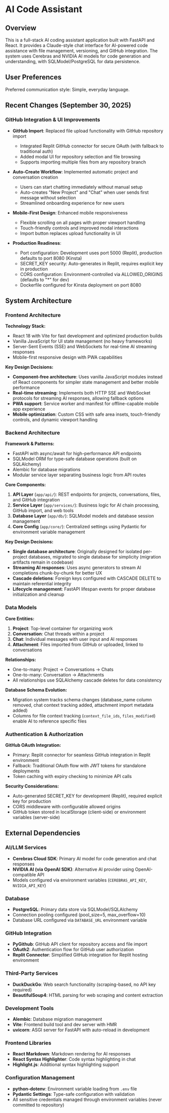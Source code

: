 # AI Code Assistant

## Overview

This is a full-stack AI coding assistant application built with FastAPI and React. It provides a Claude-style chat interface for AI-powered code assistance with file management, versioning, and GitHub integration. The system uses Cerebras and NVIDIA AI models for code generation and understanding, with SQLModel/PostgreSQL for data persistence.

## User Preferences

Preferred communication style: Simple, everyday language.

## Recent Changes (September 30, 2025)

### GitHub Integration & UI Improvements
- **GitHub Import**: Replaced file upload functionality with GitHub repository import
  - Integrated Replit GitHub connector for secure OAuth (with fallback to traditional auth)
  - Added modal UI for repository selection and file browsing
  - Supports importing multiple files from any repository branch
  
- **Auto-Create Workflow**: Implemented automatic project and conversation creation
  - Users can start chatting immediately without manual setup
  - Auto-creates "New Project" and "Chat" when user sends first message without selection
  - Streamlined onboarding experience for new users

- **Mobile-First Design**: Enhanced mobile responsiveness
  - Flexible scrolling on all pages with proper viewport handling
  - Touch-friendly controls and improved modal interactions
  - Import button replaces upload functionality in UI

- **Production Readiness**: 
  - Port configuration: Development uses port 5000 (Replit), production defaults to port 8080 (Kinsta)
  - SECRET_KEY security: Auto-generates in Replit, requires explicit key in production
  - CORS configuration: Environment-controlled via ALLOWED_ORIGINS (defaults to "*" for dev)
  - Dockerfile configured for Kinsta deployment on port 8080

## System Architecture

### Frontend Architecture

**Technology Stack:**
- React 18 with Vite for fast development and optimized production builds
- Vanilla JavaScript for UI state management (no heavy frameworks)
- Server-Sent Events (SSE) and WebSockets for real-time AI streaming responses
- Mobile-first responsive design with PWA capabilities

**Key Design Decisions:**
- **Component-free architecture**: Uses vanilla JavaScript modules instead of React components for simpler state management and better mobile performance
- **Real-time streaming**: Implements both HTTP SSE and WebSocket protocols for streaming AI responses, allowing fallback options
- **PWA support**: Service worker and manifest for offline-capable mobile app experience
- **Mobile optimization**: Custom CSS with safe area insets, touch-friendly controls, and dynamic viewport handling

### Backend Architecture

**Framework & Patterns:**
- FastAPI with async/await for high-performance API endpoints
- SQLModel ORM for type-safe database operations (built on SQLAlchemy)
- Alembic for database migrations
- Modular service layer separating business logic from API routes

**Core Components:**
1. **API Layer** (`app/api/`): REST endpoints for projects, conversations, files, and GitHub integration
2. **Service Layer** (`app/services/`): Business logic for AI chain processing, GitHub import, and web tools
3. **Database Layer** (`app/db/`): SQLModel models and database session management
4. **Core Config** (`app/core/`): Centralized settings using Pydantic for environment variable management

**Key Design Decisions:**
- **Single database architecture**: Originally designed for isolated per-project databases, migrated to single database for simplicity (migration artifacts remain in codebase)
- **Streaming AI responses**: Uses async generators to stream AI completions chunk-by-chunk for better UX
- **Cascade deletions**: Foreign keys configured with CASCADE DELETE to maintain referential integrity
- **Lifecycle management**: FastAPI lifespan events for proper database initialization and cleanup

### Data Models

**Core Entities:**
1. **Project**: Top-level container for organizing work
2. **Conversation**: Chat threads within a project
3. **Chat**: Individual messages with user input and AI responses
4. **Attachment**: Files imported from GitHub or uploaded, linked to conversations

**Relationships:**
- One-to-many: Project → Conversations → Chats
- One-to-many: Conversation → Attachments
- All relationships use SQLAlchemy cascade deletes for data consistency

**Database Schema Evolution:**
- Migration system tracks schema changes (database_name column removed, chat context tracking added, attachment import metadata added)
- Columns for file context tracking (`context_file_ids`, `files_modified`) enable AI to reference specific files

### Authentication & Authorization

**GitHub OAuth Integration:**
- Primary: Replit connector for seamless GitHub integration in Replit environment
- Fallback: Traditional OAuth flow with JWT tokens for standalone deployments
- Token caching with expiry checking to minimize API calls

**Security Considerations:**
- Auto-generated SECRET_KEY for development (Replit), required explicit key for production
- CORS middleware with configurable allowed origins
- GitHub token stored in localStorage (client-side) or environment variables (server-side)

## External Dependencies

### AI/LLM Services
- **Cerebras Cloud SDK**: Primary AI model for code generation and chat responses
- **NVIDIA AI (via OpenAI SDK)**: Alternative AI provider using OpenAI-compatible API
- Models configured via environment variables (`CEREBRAS_API_KEY`, `NVIDIA_API_KEY`)

### Database
- **PostgreSQL**: Primary data store via SQLModel/SQLAlchemy
- Connection pooling configured (pool_size=5, max_overflow=10)
- Database URL configured via `DATABASE_URL` environment variable

### GitHub Integration
- **PyGithub**: GitHub API client for repository access and file import
- **OAuth2**: Authentication flow for GitHub user authorization
- **Replit Connector**: Simplified GitHub integration for Replit hosting environment

### Third-Party Services
- **DuckDuckGo**: Web search functionality (scraping-based, no API key required)
- **BeautifulSoup4**: HTML parsing for web scraping and content extraction

### Development Tools
- **Alembic**: Database migration management
- **Vite**: Frontend build tool and dev server with HMR
- **uvicorn**: ASGI server for FastAPI with auto-reload in development

### Frontend Libraries
- **React Markdown**: Markdown rendering for AI responses
- **React Syntax Highlighter**: Code syntax highlighting in chat
- **Highlight.js**: Additional syntax highlighting support

### Configuration Management
- **python-dotenv**: Environment variable loading from `.env` file
- **Pydantic Settings**: Type-safe configuration with validation
- All sensitive credentials managed through environment variables (never committed to repository)